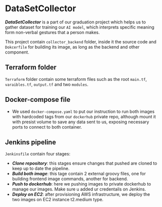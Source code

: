 # DataSetCollector
 
 ___DataSetCollector___ is a part of our graduation project which helps us to gather dataset for training our `AI model`, which interprets specific meaning form non-verbal gestures that a person makes. 

This project contain `collector_backend` folder, inside it the source code and `Dokcerfile` for building its image, as long as the backend and other component.

Terraform folder
-----------------
`Terraform` folder contain some terraform files such as the root `main.tf`, `varaibles.tf`, `output.tf` and two `modules`.


Docker-compose file
--------------------
- We used `docker-compose.yaml` to put our instruction to run both images with hardcoded tags from our `dockerhub` private repo, although mount it with presist volume to save any data sent to us, exposing necessary ports to connect to both container.

Jenkins pipeline
----------------
`Jenkinsfile` contain four stages:
- ___Clone repository___: this stages ensure changes that pushed are cloned to keep up to date the pipeline.
- ___Build both image___: this tage contain 2 external groovy files, one for building frontend image commands, another for backend.
- ___Push to dockerhub___: here we pushing images to private dockerhub to manage our images. Make sure u added ur credentails on Jenkins. 
- ___Deploy on EC2___: after provisioning AWS infrastructure, we deploy the two images on EC2 instance t2.medium type.


